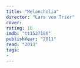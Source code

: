 ```yaml
---
title: "Melancholia"
director: "Lars von Trier"
cover: 
rating: 10
imdb: "tt1527186"
publishYear: "2011"
read: "2013"
tags:
- 
---
```

